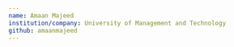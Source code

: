 ```yaml
---
name: Amaan Majeed
institution/company: University of Management and Technology
github: amaanmajeed
---
```


